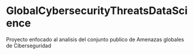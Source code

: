 # GlobalCybersecurityThreatsDataScience
Proyecto enfocado al analisis del conjunto publico de Amenazas globales de Ciberseguridad
